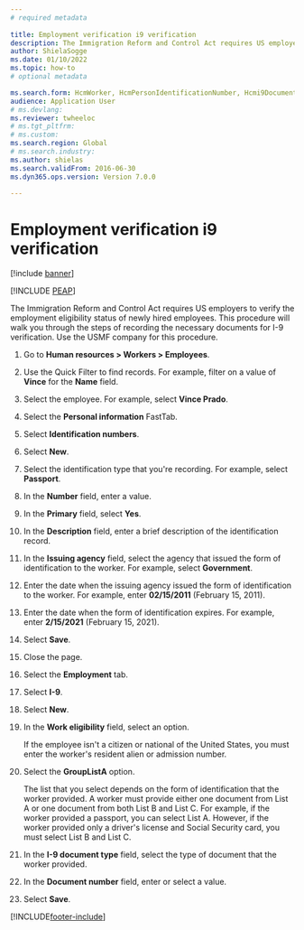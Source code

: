 ```yaml
--- 
# required metadata 
 
title: Employment verification i9 verification
description: The Immigration Reform and Control Act requires US employers to verify the employment eligibility status of newly hired employees. 
author: ShielaSogge
ms.date: 01/10/2022
ms.topic: how-to 
# optional metadata 

ms.search.form: HcmWorker, HcmPersonIdentificationNumber, Hcmi9Document   
audience: Application User 
# ms.devlang:  
ms.reviewer: twheeloc
# ms.tgt_pltfrm:  
# ms.custom:  
ms.search.region: Global
# ms.search.industry: 
ms.author: shielas
ms.search.validFrom: 2016-06-30 
ms.dyn365.ops.version: Version 7.0.0

---
```

# Employment verification i9 verification

[!include [banner](../../../../includes/banner.md)]


[!INCLUDE [PEAP](../../../../../../includes/peap-1.md)]

The Immigration Reform and Control Act requires US employers to verify the employment eligibility status of newly hired employees. This procedure will walk you through the steps of recording the necessary documents for I-9 verification. Use the USMF company for this procedure.

1. Go to **Human resources \> Workers \> Employees**.
2. Use the Quick Filter to find records. For example, filter on a value of **Vince** for the **Name** field.
3. Select the employee. For example, select **Vince Prado**.
4. Select the **Personal information** FastTab.
5. Select **Identification numbers**.
6. Select **New**.
7. Select the identification type that you're recording. For example, select **Passport**.
8. In the **Number** field, enter a value.
9. In the **Primary** field, select **Yes**.
10. In the **Description** field, enter a brief description of the identification record.
11. In the **Issuing agency** field, select the agency that issued the form of identification to the worker. For example, select **Government**.
12. Enter the date when the issuing agency issued the form of identification to the worker. For example, enter **02/15/2011** (February 15, 2011).
13. Enter the date when the form of identification expires. For example, enter **2/15/2021** (February 15, 2021).
14. Select **Save**.
15. Close the page.
16. Select the **Employment** tab.
17. Select **I-9**.
18. Select **New**.
19. In the **Work eligibility** field, select an option.

    If the employee isn't a citizen or national of the United States, you must enter the worker's resident alien or admission number.

20. Select the **GroupListA** option.

    The list that you select depends on the form of identification that the worker provided. A worker must provide either one document from List A or one document from both List B and List C. For example, if the worker provided a passport, you can select List A. However, if the worker provided only a driver's license and Social Security card, you must select List B and List C.

21. In the **I-9 document type** field, select the type of document that the worker provided.
22. In the **Document number** field, enter or select a value.
23. Select **Save**.

[!INCLUDE[footer-include](../../../../../../includes/footer-banner.md)]
